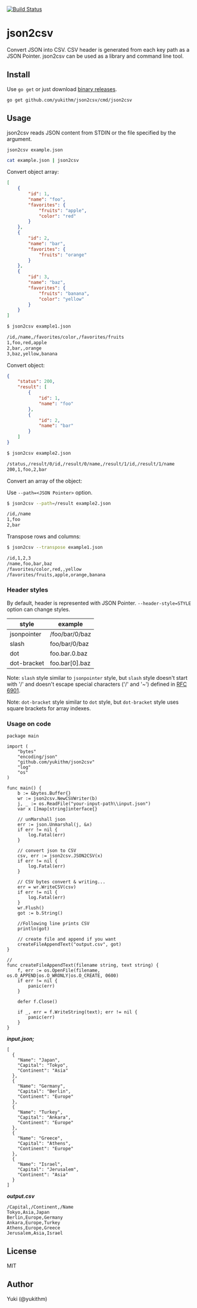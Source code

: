 [![Build Status](https://travis-ci.org/yukithm/json2csv.svg?branch=master)](https://travis-ci.org/yukithm/json2csv)

json2csv
========

Convert JSON into CSV. CSV header is generated from each key path as a JSON Pointer.
json2csv can be used as a library and command line tool.


Install
-------

Use `go get` or just download [binary releases](https://github.com/yukithm/json2csv/releases).

```
go get github.com/yukithm/json2csv/cmd/json2csv
```


Usage
-----

json2csv reads JSON content from STDIN or the file specified by the argument.

```sh
json2csv example.json
```

```sh
cat example.json | json2csv
```

Convert object array:

```json
[
    {
        "id": 1,
        "name": "foo",
        "favorites": {
            "fruits": "apple",
            "color": "red"
        }
    },
    {
        "id": 2,
        "name": "bar",
        "favorites": {
            "fruits": "orange"
        }
    },
    {
        "id": 3,
        "name": "baz",
        "favorites": {
            "fruits": "banana",
            "color": "yellow"
        }
    }
]
```

```sh
$ json2csv example1.json

/id,/name,/favorites/color,/favorites/fruits
1,foo,red,apple
2,bar,,orange
3,baz,yellow,banana
```

Convert object:

```json
{
    "status": 200,
    "result": [
        {
            "id": 1,
            "name": "foo"
        },
        {
            "id": 2,
            "name": "bar"
        }
    ]
}
```

```sh
$ json2csv example2.json

/status,/result/0/id,/result/0/name,/result/1/id,/result/1/name
200,1,foo,2,bar
```

Convert an array of the object:

Use `--path=<JSON Pointer>` option.

```sh
$ json2csv --path=/result example2.json

/id,/name
1,foo
2,bar
```

Transpose rows and columns:

```sh
$ json2csv --transpose example1.json

/id,1,2,3
/name,foo,bar,baz
/favorites/color,red,,yellow
/favorites/fruits,apple,orange,banana
```

### Header styles

By default, header is represented with JSON Pointer.
`--header-style=STYLE` option can change styles.

| style       | example        |
|-------------|----------------|
| jsonpointer | /foo/bar/0/baz |
| slash       | foo/bar/0/baz  |
| dot         | foo.bar.0.baz  |
| dot-bracket | foo.bar[0].baz |

Note: `slash` style similar to `jsonpointer` style, but `slash` style doesn't start with '/' and doesn't escape special characters ('/' and '~') defined in [RFC 6901](https://tools.ietf.org/html/rfc6901).

Note: `dot-bracket` style similar to `dot` style, but `dot-bracket` style uses square brackets for array indexes.

### Usage on code

    package main
    
    import (
    	"bytes"
    	"encoding/json"
    	"github.com/yukithm/json2csv"
    	"log"
    	"os"
    )
    
    func main() {
    	b := &bytes.Buffer{}
    	wr := json2csv.NewCSVWriter(b)
    	j, _ := os.ReadFile("your-input-path\\input.json")
    	var x []map[string]interface{}
    
    	// unMarshall json
    	err := json.Unmarshal(j, &x)
    	if err != nil {
    		log.Fatal(err)
    	}
    
    	// convert json to CSV
    	csv, err := json2csv.JSON2CSV(x)
    	if err != nil {
    		log.Fatal(err)
    	}
    
    	// CSV bytes convert & writing...
    	err = wr.WriteCSV(csv)
    	if err != nil {
    		log.Fatal(err)
    	}
    	wr.Flush()
    	got := b.String()
    
    	//Following line prints CSV
    	println(got)
    
    	// create file and append if you want
    	createFileAppendText("output.csv", got)
    }
    
    //
    func createFileAppendText(filename string, text string) {
    	f, err := os.OpenFile(filename, os.O_APPEND|os.O_WRONLY|os.O_CREATE, 0600)
    	if err != nil {
    		panic(err)
    	}
    
    	defer f.Close()
    
    	if _, err = f.WriteString(text); err != nil {
    		panic(err)
    	}
    }


***input.json;***

    [
      {
        "Name": "Japan",
        "Capital": "Tokyo",
        "Continent": "Asia"
      },
      {
        "Name": "Germany",
        "Capital": "Berlin",
        "Continent": "Europe"
      },
      {
        "Name": "Turkey",
        "Capital": "Ankara",
        "Continent": "Europe"
      },
      {
        "Name": "Greece",
        "Capital": "Athens",
        "Continent": "Europe"
      },
      {
        "Name": "Israel",
        "Capital": "Jerusalem",
        "Continent": "Asia"
      }
    ]

***output.csv***

    /Capital,/Continent,/Name
    Tokyo,Asia,Japan
    Berlin,Europe,Germany
    Ankara,Europe,Turkey
    Athens,Europe,Greece
    Jerusalem,Asia,Israel



License
-------

MIT


Author
------

Yuki (@yukithm)
